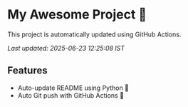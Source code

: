 # My Awesome Project 🚀

This project is automatically updated using GitHub Actions.

_Last updated: 2025-06-23 12:25:08 IST_

## Features
- Auto-update README using Python 🐍
- Auto Git push with GitHub Actions 🤖
